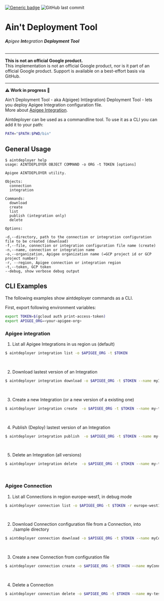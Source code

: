 [![Generic badge](https://img.shields.io/badge/status-work--in--progress-important.svg)](https://shields.io/) ![GitHub last commit](https://img.shields.io/github/last-commit/g-lalevee/Ain-t-deployment-tool) 


# Ain't Deployment Tool 
###### **A**pigee **Int**egration **Deployment Tool** 
***

**This is not an official Google product.**<BR>This implementation is not an official Google product, nor is it part of an official Google product. Support is available on a best-effort basis via GitHub.

***

**:warning: Work in progress  :construction:**

Ain't Deployment Tool - aka A(pigee) Int(egration) Deployment Tool - lets you deploy Apigee Integration configuration file. <BR>More about [Apigee Integration](https://cloud.google.com/apigee/docs/api-platform/integration/what-is-apigee-integration).

Aintdeployer can be used as a commandline tool. To use it as a CLI you can add it to your path:


```sh
PATH="$PATH:$PWD/bin"
```

## General Usage

```text
$ aintdeployer help
usage: AINTDEPLOYER OBJECT COMMAND -o ORG -t TOKEN [options]

Apigee AINTDEPLOYER utility.

Objects:
  connection
  integration

Commands:
  download
  create
  list
  publish (integration only)
  delete

Options:

-d,--directory, path to the connection or integration configuration file to be created (download)
-f,--file, connection or integration configuration file name (create)
-n,--name, connection or integration name 
-o,--organization, Apigee organization name (=GCP project id or GCP project number)
-r, --region, Apigee connection or integration region
-t,--token, GCP token 
--debug, show verbose debug output
```

## CLI Examples

The following examples show aintdeployer commands as a CLI.


First, export following environment variables:

```sh
export TOKEN=$(gcloud auth print-access-token)
export APIGEE_ORG=<your-apigee-org>
```

### Apigee integration

1. List all Apigee Integrations in us region us (default)

```sh
$ aintdeployer integration list -o $APIGEE_ORG -t $TOKEN 
```
<BR>

2. Download lastest version of an Integration

```sh
$ aintdeployer integration download -o $APIGEE_ORG -t $TOKEN --name myIntegration --directory ./sample
```
<BR>

3. Create a new Integration (or a new version of a existing one)

```sh
$ aintdeployer integration create  -o $APIGEE_ORG -t $TOKEN --name my-test --file ./sample/integration.json 
 ```
<BR>

4. Publish (Deploy) lastest version of an Integration

```sh
$ aintdeployer integration publish  -o $APIGEE_ORG -t $TOKEN --name my-test --debug
 ```
 <BR>

5. Delete an Integration (all versions)

```sh
$ aintdeployer integration delete  -o $APIGEE_ORG -t $TOKEN --name my-test
 ```
 <BR>

### Apigee Connection

1. List all Connections in region europe-west1, in debug mode 

```sh
$ aintdeployer connection list -o $APIGEE_ORG -t $TOKEN -r europe-west1 --debug
```
<BR>

2. Download Connection configuration file from a Connection, into ./sample directory

```sh
$ aintdeployer connection download -o $APIGEE_ORG -t $TOKEN --name myConnection --directory ./sample
```
<BR>

3. Create a new Connection from configuration file

```sh
$ aintdeployer connection create -o $APIGEE_ORG -t $TOKEN --name myConnection2 --file ./sample/connection.json 
 ```
<BR>

4. Delete a Connection 

```sh
$ aintdeployer connection delete -o $APIGEE_ORG -t $TOKEN --name my-test
 ```
 <BR>
